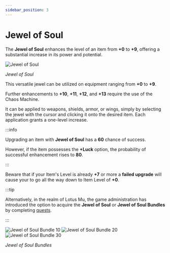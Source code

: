 ```yaml
---
sidebar_position: 3
---
```


# Jewel of Soul

The **Jewel of Soul** enhances the level of an item from **+0** to **+9**, offering a substantial increase in its power and potential.

![Jewel of Soul](/img/items/jewels/soul.png)

_Jewel of Soul_

This versatile jewel can be utilized on equipment ranging from **+0** to **+9**.

Further enhancements to **+10**, **+11**, **+12**, and **+13** require the use of the Chaos Machine.

It can be applied to weapons, shields, armor, or wings, simply by selecting the jewel with the cursor and clicking it onto the desired item. Each application grants a one-level increase.

:::info

Upgrading an item with **Jewel of Soul** has a **60** chance of success.

However, if the item possesses the **+Luck** option, the probability of successful enhancement rises to **80**.

:::

Beware that if your Item's Level is already **+7** or more a **failed upgrade** will cause your to go all the way down to Item Level of **+0**.

:::tip

Alternatively, in the realm of Lotus Mu, the game administration has introduced the option to acquire the **Jewel of Soul** or **Jewel of Soul Bundles** by completing [quests](/gameplay-systems/quest-system).

:::

![Jewel of Soul Bundle 10](/img/items/jewels/soul-10.png) ![Jewel of Soul Bundle 20](/img/items/jewels/soul-20.png) ![Jewel of Soul Bundle 30](/img/items/jewels/soul-30.png)

_Jewel of Soul Bundles_

